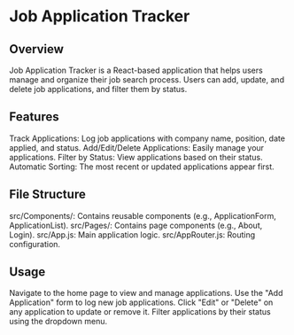 # Job Application Tracker

## Overview
Job Application Tracker is a React-based application that helps users manage and organize their job search process. Users can add, update, and delete job applications, and filter them by status.

## Features
Track Applications: Log job applications with company name, position, date applied, and status.
Add/Edit/Delete Applications: Easily manage your applications.
Filter by Status: View applications based on their status.
Automatic Sorting: The most recent or updated applications appear first.

## File Structure
src/Components/: Contains reusable components (e.g., ApplicationForm, ApplicationList).
src/Pages/: Contains page components (e.g., About, Login).
src/App.js: Main application logic.
src/AppRouter.js: Routing configuration.

## Usage
Navigate to the home page to view and manage applications.
Use the "Add Application" form to log new job applications.
Click "Edit" or "Delete" on any application to update or remove it.
Filter applications by their status using the dropdown menu.
